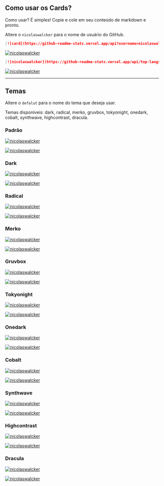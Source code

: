## Como usar os Cards? 

Como usar? É simples! Copie e cole em seu conteúdo de markdown e pronto.

Altere o `nicolaswalcker` para o nome de usuário do GitHub.


```md
[![card](https://github-readme-stats.vercel.app/api?username=nicolaswalcker&theme=default)](https://github.com/nicolaswalcker/)
```

[![nicolaswalcker](https://github-readme-stats.vercel.app/api?username=nicolaswalcker&theme=default)](https://github.com/nicolaswalcker/)

```md
[![nicolaswalcker](https://github-readme-stats.vercel.app/api/top-langs/?username=nicolaswalcker&hide=html&layout=compact&theme=default)](https://github.com/nicolaswalcker/)
```

[![nicolaswalcker](https://github-readme-stats.vercel.app/api/top-langs/?username=nicolaswalcker&hide=html&layout=compact&theme=default)](https://github.com/nicolaswalcker/)

---

## Temas 

Altere o `defalut` para o nome do tema que deseja usar.

Temas disponíveis: dark, radical, merko, gruvbox, tokyonight, onedark, cobalt, synthwave, highcontrast, dracula.

### Padrão
[![nicolaswalcker](https://github-readme-stats.vercel.app/api?username=nicolaswalcker&theme=default)](https://github.com/nicolaswalcker/)

[![nicolaswalcker](https://github-readme-stats.vercel.app/api/top-langs/?username=nicolaswalcker&hide=html&layout=compact&theme=default)](https://github.com/nicolaswalcker/)

### Dark
[![nicolaswalcker](https://github-readme-stats.vercel.app/api?username=nicolaswalcker&theme=dark)](https://github.com/nicolaswalcker/)

[![nicolaswalcker](https://github-readme-stats.vercel.app/api/top-langs/?username=nicolaswalcker&hide=html&layout=compact&theme=dark)](https://github.com/nicolaswalcker/)

### Radical
[![nicolaswalcker](https://github-readme-stats.vercel.app/api?username=nicolaswalcker&theme=radical)](https://github.com/nicolaswalcker/)

[![nicolaswalcker](https://github-readme-stats.vercel.app/api/top-langs/?username=nicolaswalcker&hide=html&layout=compact&theme=radical)](https://github.com/nicolaswalcker/)

### Merko
[![nicolaswalcker](https://github-readme-stats.vercel.app/api?username=nicolaswalcker&theme=merko)](https://github.com/nicolaswalcker/)

[![nicolaswalcker](https://github-readme-stats.vercel.app/api/top-langs/?username=nicolaswalcker&hide=html&layout=compact&theme=merko)](https://github.com/nicolaswalcker/)

### Gruvbox
[![nicolaswalcker](https://github-readme-stats.vercel.app/api?username=nicolaswalcker&theme=gruvbox)](https://github.com/nicolaswalcker/)

[![nicolaswalcker](https://github-readme-stats.vercel.app/api/top-langs/?username=nicolaswalcker&hide=html&layout=compact&theme=gruvbox)](https://github.com/nicolaswalcker/)

### Tokyonight
[![nicolaswalcker](https://github-readme-stats.vercel.app/api?username=nicolaswalcker&theme=tokyonight)](https://github.com/nicolaswalcker/)

[![nicolaswalcker](https://github-readme-stats.vercel.app/api/top-langs/?username=nicolaswalcker&hide=html&layout=compact&theme=tokyonight)](https://github.com/nicolaswalcker/)

### Onedark
[![nicolaswalcker](https://github-readme-stats.vercel.app/api?username=nicolaswalcker&theme=onedark)](https://github.com/nicolaswalcker/)

[![nicolaswalcker](https://github-readme-stats.vercel.app/api/top-langs/?username=nicolaswalcker&hide=html&layout=compact&theme=onedark)](https://github.com/nicolaswalcker/)

### Cobalt
[![nicolaswalcker](https://github-readme-stats.vercel.app/api?username=nicolaswalcker&theme=cobalt)](https://github.com/nicolaswalcker/)

[![nicolaswalcker](https://github-readme-stats.vercel.app/api/top-langs/?username=nicolaswalcker&hide=html&layout=compact&theme=cobalt)](https://github.com/nicolaswalcker/)

### Synthwave
[![nicolaswalcker](https://github-readme-stats.vercel.app/api?username=nicolaswalcker&theme=synthwave)](https://github.com/nicolaswalcker/)

[![nicolaswalcker](https://github-readme-stats.vercel.app/api/top-langs/?username=nicolaswalcker&hide=html&layout=compact&theme=synthwave)](https://github.com/nicolaswalcker/)

### Highcontrast
[![nicolaswalcker](https://github-readme-stats.vercel.app/api?username=nicolaswalcker&theme=highcontrast)](https://github.com/nicolaswalcker/)

[![nicolaswalcker](https://github-readme-stats.vercel.app/api/top-langs/?username=nicolaswalcker&hide=html&layout=compact&theme=highcontrast)](https://github.com/nicolaswalcker/)

### Dracula
[![nicolaswalcker](https://github-readme-stats.vercel.app/api?username=nicolaswalcker&theme=dracula)](https://github.com/nicolaswalcker/) 

[![nicolaswalcker](https://github-readme-stats.vercel.app/api/top-langs/?username=nicolaswalcker&hide=html&layout=compact&theme=dracula)](https://github.com/nicolaswalcker/)
